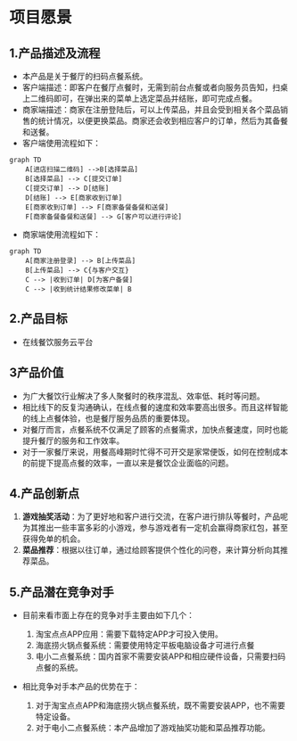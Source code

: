 # 项目愿景

## 1.产品描述及流程
- 本产品是关于餐厅的扫码点餐系统。
- 客户端描述：即客户在餐厅点餐时，无需到前台点餐或者向服务员告知，扫桌上二维码即可，在弹出来的菜单上选定菜品并结账，即可完成点餐。
- 商家端描述：商家在注册登陆后，可以上传菜品，并且会受到相关各个菜品销售的统计情况，以便更换菜品。商家还会收到相应客户的订单，然后为其备餐和送餐。
- 客户端使用流程如下：

```
graph TD
    A[进店扫描二维码] -->B[选择菜品]
    B[选择菜品] --> C[提交订单]
    C[提交订单] --> D[结账]
    D[结账] --> E[商家收到订单]
    E[商家收到订单] --> F[商家备餐备餐和送餐] 
    F[商家备餐备餐和送餐] --> G[客户可以进行评论]
```
- 商家端使用流程如下：
```
graph TD
    A[商家注册登录] --> B[上传菜品]
    B[上传菜品] --> C{与客户交互}
    C --> |收到订单| D[为客户备餐]
    C --> |收到统计结果修改菜单| B 
```

## 2.产品目标
- 在线餐饮服务云平台

## 3产品价值
- 为广大餐饮行业解决了多人聚餐时的秩序混乱、效率低、耗时等问题。
- 相比线下的反复沟通确认，在线点餐的速度和效率要高出很多。而且这样智能的线上点餐体验，也是餐厅服务品质的重要体现。
- 对餐厅而言，点餐系统不仅满足了顾客的点餐需求，加快点餐速度，同时也能提升餐厅的服务和工作效率。
- 对于一家餐厅来说，用餐高峰期时忙得不可开交是家常便饭，如何在控制成本的前提下提高点餐的效率，一直以来是餐饮企业面临的问题。

## 4.产品创新点
1. **游戏抽奖活动**：为了更好地和客户进行交流，在客户进行排队等餐时，产品呢为其推出一些丰富多彩的小游戏，参与游戏者有一定机会赢得商家红包，甚至获得免单的机会。
2. **菜品推荐**：根据以往订单，通过给顾客提供个性化的问卷，来计算分析向其推荐菜品。


## 5.产品潜在竞争对手
- 目前来看市面上存在的竞争对手主要由如下几个：
    1. 淘宝点点APP应用：需要下载特定APP才可投入使用。
    2. 海底捞火锅点餐系统：需要使用特定平板电脑设备才可进行点餐
    3. 电小二点餐系统：国内首家不需要安装APP和相应硬件设备，只需要扫码点餐的系统。


- 相比竞争对手本产品的优势在于：
    1. 对于淘宝点点APP和海底捞火锅点餐系统，既不需要安装APP，也不需要特定设备。
    2. 对于电小二点餐系统：本产品增加了游戏抽奖功能和菜品推荐功能。
